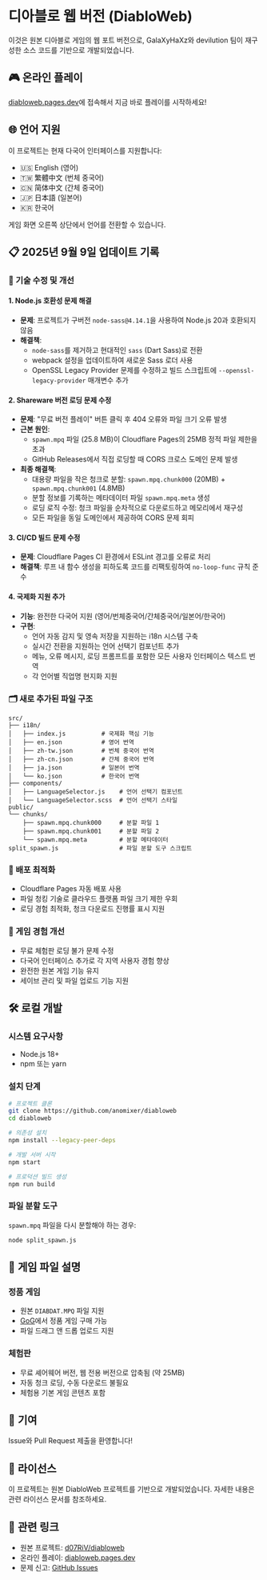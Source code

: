 # 디아블로 웹 버전 (DiabloWeb)

이것은 원본 디아블로 게임의 웹 포트 버전으로, GalaXyHaXz와 devilution 팀이 재구성한 소스 코드를 기반으로 개발되었습니다.

## 🎮 온라인 플레이

[diabloweb.pages.dev](https://diabloweb.pages.dev)에 접속해서 지금 바로 플레이를 시작하세요!

## 🌐 언어 지원

이 프로젝트는 현재 다국어 인터페이스를 지원합니다:
- 🇺🇸 English (영어)
- 🇹🇼 繁體中文 (번체 중국어)
- 🇨🇳 简体中文 (간체 중국어)
- 🇯🇵 日本語 (일본어)
- 🇰🇷 한국어

게임 화면 오른쪽 상단에서 언어를 전환할 수 있습니다.

## 📋 2025년 9월 9일 업데이트 기록

### 🔧 기술 수정 및 개선

#### 1. Node.js 호환성 문제 해결
- **문제**: 프로젝트가 구버전 `node-sass@4.14.1`을 사용하여 Node.js 20과 호환되지 않음
- **해결책**: 
  - `node-sass`를 제거하고 현대적인 `sass` (Dart Sass)로 전환
  - webpack 설정을 업데이트하여 새로운 Sass 로더 사용
  - OpenSSL Legacy Provider 문제를 수정하고 빌드 스크립트에 `--openssl-legacy-provider` 매개변수 추가

#### 2. Shareware 버전 로딩 문제 수정
- **문제**: "무료 버전 플레이" 버튼 클릭 후 404 오류와 파일 크기 오류 발생
- **근본 원인**: 
  - `spawn.mpq` 파일 (25.8 MB)이 Cloudflare Pages의 25MB 정적 파일 제한을 초과
  - GitHub Releases에서 직접 로딩할 때 CORS 크로스 도메인 문제 발생
- **최종 해결책**:
  - 대용량 파일을 작은 청크로 분할: `spawn.mpq.chunk000` (20MB) + `spawn.mpq.chunk001` (4.8MB)
  - 분할 정보를 기록하는 메타데이터 파일 `spawn.mpq.meta` 생성
  - 로딩 로직 수정: 청크 파일을 순차적으로 다운로드하고 메모리에서 재구성
  - 모든 파일을 동일 도메인에서 제공하여 CORS 문제 회피

#### 3. CI/CD 빌드 문제 수정
- **문제**: Cloudflare Pages CI 환경에서 ESLint 경고를 오류로 처리
- **해결책**: 루프 내 함수 생성을 피하도록 코드를 리팩토링하여 `no-loop-func` 규칙 준수

#### 4. 국제화 지원 추가
- **기능**: 완전한 다국어 지원 (영어/번체중국어/간체중국어/일본어/한국어)
- **구현**:
  - 언어 자동 감지 및 영속 저장을 지원하는 i18n 시스템 구축
  - 실시간 전환을 지원하는 언어 선택기 컴포넌트 추가
  - 메뉴, 오류 메시지, 로딩 프롬프트를 포함한 모든 사용자 인터페이스 텍스트 번역
  - 각 언어별 직업명 현지화 지원

### 🗂️ 새로 추가된 파일 구조
```
src/
├── i18n/
│   ├── index.js          # 국제화 핵심 기능
│   ├── en.json           # 영어 번역
│   ├── zh-tw.json        # 번체 중국어 번역
│   ├── zh-cn.json        # 간체 중국어 번역
│   ├── ja.json           # 일본어 번역
│   └── ko.json           # 한국어 번역
├── components/
│   ├── LanguageSelector.js    # 언어 선택기 컴포넌트
│   └── LanguageSelector.scss  # 언어 선택기 스타일
public/
└── chunks/
    ├── spawn.mpq.chunk000     # 분할 파일 1
    ├── spawn.mpq.chunk001     # 분할 파일 2
    └── spawn.mpq.meta         # 분할 메타데이터
split_spawn.js                 # 파일 분할 도구 스크립트
```

### 🚀 배포 최적화
- Cloudflare Pages 자동 배포 사용
- 파일 청킹 기술로 클라우드 플랫폼 파일 크기 제한 우회
- 로딩 경험 최적화, 청크 다운로드 진행률 표시 지원

### 🎯 게임 경험 개선
- 무료 체험판 로딩 불가 문제 수정
- 다국어 인터페이스 추가로 각 지역 사용자 경험 향상
- 완전한 원본 게임 기능 유지
- 세이브 관리 및 파일 업로드 기능 지원

## 🛠️ 로컬 개발

### 시스템 요구사항
- Node.js 18+ 
- npm 또는 yarn

### 설치 단계
```bash
# 프로젝트 클론
git clone https://github.com/anomixer/diabloweb
cd diabloweb

# 의존성 설치
npm install --legacy-peer-deps

# 개발 서버 시작
npm start

# 프로덕션 빌드 생성
npm run build
```

### 파일 분할 도구
`spawn.mpq` 파일을 다시 분할해야 하는 경우:
```bash
node split_spawn.js
```

## 📁 게임 파일 설명

### 정품 게임
- 원본 `DIABDAT.MPQ` 파일 지원
- [GoG](https://www.gog.com/game/diablo)에서 정품 게임 구매 가능
- 파일 드래그 앤 드롭 업로드 지원

### 체험판
- 무료 셰어웨어 버전, 웹 전용 버전으로 압축됨 (약 25MB)
- 자동 청크 로딩, 수동 다운로드 불필요
- 체험용 기본 게임 콘텐츠 포함

## 🤝 기여

Issue와 Pull Request 제출을 환영합니다!

## 📄 라이선스

이 프로젝트는 원본 DiabloWeb 프로젝트를 기반으로 개발되었습니다. 자세한 내용은 관련 라이선스 문서를 참조하세요.

## 🔗 관련 링크

- 원본 프로젝트: [d07RiV/diabloweb](https://github.com/d07RiV/diabloweb)
- 온라인 플레이: [diabloweb.pages.dev](https://diabloweb.pages.dev)
- 문제 신고: [GitHub Issues](https://github.com/anomixer/diabloweb/issues)
